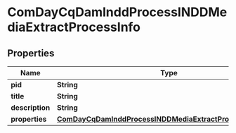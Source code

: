 

# ComDayCqDamInddProcessINDDMediaExtractProcessInfo

## Properties

Name | Type | Description | Notes
------------ | ------------- | ------------- | -------------
**pid** | **String** |  |  [optional]
**title** | **String** |  |  [optional]
**description** | **String** |  |  [optional]
**properties** | [**ComDayCqDamInddProcessINDDMediaExtractProcessProperties**](ComDayCqDamInddProcessINDDMediaExtractProcessProperties.md) |  |  [optional]



